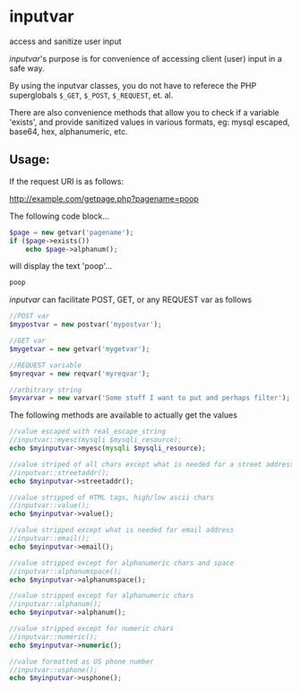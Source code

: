 # inputvar
access and sanitize user input

*inputvar*'s purpose is for convenience of accessing client (user) input in a safe way.

By using the inputvar classes, you do not have to referece the PHP superglobals `$_GET`, `$_POST`, `$_REQUEST`, et. al.

There are also convenience methods that allow you to check if a variable 'exists',
and provide sanitized values in various formats, eg: mysql escaped, base64, hex, alphanumeric, etc.

## Usage:
If the request URI is as follows:

http://example.com/getpage.php?pagename=poop

The following code block...
```php
$page = new getvar('pagename');
if ($page->exists())
	echo $page->alphanum();
```

will display the text 'poop'...
```html
poop
```

*inputvar* can facilitate POST, GET, or any REQUEST var as follows
```php
//POST var
$mypostvar = new postvar('mypostvar');

//GET var
$mygetvar = new getvar('mygetvar');

//REQUEST variable
$myreqvar = new reqvar('myreqvar');

//arbitrary string
$myvarvar = new varvar('Some stuff I want to put and perhaps filter');
```

The following methods are available to actually get the values

```php
//value escaped with real_escape_string
//inputvar::myesc(mysqli $mysqli_resource);
echo $myinputvar->myesc(mysqli $mysqli_resource);

//value striped of all chars except what is needed for a street address
//inputvar::streetaddr();
echo $myinputvar->streetaddr();

//value stripped of HTML tags, high/low ascii chars
//inputvar::value();
echo $myinputvar->value();

//value stripped except what is needed for email address
//inputvar::email();
echo $myinputvar->email();

//value stripped except for alphanumeric chars and space
//inputvar::alphanumspace();
echo $myinputvar->alphanumspace();

//value stripped except for alphanumeric chars
//inputvar::alphanum();
echo $myinputvar->alphanum();

//value stripped except for numeric chars
//inputvar::numeric();
echo $myinputvar->numeric();

//value formatted as US phone number
//inputvar::usphone();
echo $myinputvar->usphone();

```

